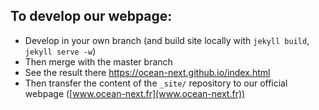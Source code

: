 ## To develop our webpage:
* Develop in your own branch (and build site locally with ```jekyll build```, ```jekyll serve -w```)
* Then merge with the master branch
* See the result there https://ocean-next.github.io/index.html
* Then transfer the content of the ```_site/``` repository to our official webpage ([www.ocean-next.fr](www.ocean-next.fr))
